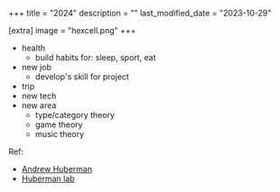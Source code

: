 +++
title = "2024"
description = ""
last_modified_date = "2023-10-29"

[extra]
image = "hexcell.png"
+++

- health
  - build habits for: sleep, sport, eat
- new job
  - develop's skill for project
- trip
- new tech
- new area
  - type/category theory
  - game theory
  - music theory

Ref:
- [Andrew Huberman](https://podcastdisclosed.com/author/huberman-lab-andrew-huberman/)
- [Huberman lab](https://www.hubermanlab.com/topics)